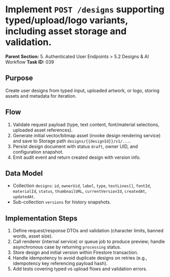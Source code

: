 # Implement `POST /designs` supporting typed/upload/logo variants, including asset storage and validation.

**Parent Section:** 5. Authenticated User Endpoints > 5.2 Designs & AI Workflow
**Task ID:** 039

## Purpose
Create user designs from typed input, uploaded artwork, or logo, storing assets and metadata for iteration.

## Flow
1. Validate request payload (type, text content, font/material selections, uploaded asset references).
2. Generate initial vector/bitmap asset (invoke design rendering service) and save to Storage path `designs/{{designId}}/v1/...`.
3. Persist design document with status `draft`, owner UID, and configuration snapshot.
4. Emit audit event and return created design with version info.

## Data Model
- Collection `designs`: `id`, `ownerUid`, `label`, `type`, `textLines[]`, `fontId`, `materialId`, `status`, `thumbnailURL`, `currentVersionId`, `createdAt`, `updatedAt`.
- Sub-collection `versions` for history snapshots.

## Implementation Steps
1. Define request/response DTOs and validation (character limits, banned words, asset size).
2. Call renderer (internal service) or queue job to produce preview; handle asynchronous case by returning `processing` status.
3. Store design and initial version within Firestore transaction.
4. Handle idempotency to avoid duplicate designs on retries (e.g., idempotency key referencing payload hash).
5. Add tests covering typed vs upload flows and validation errors.
